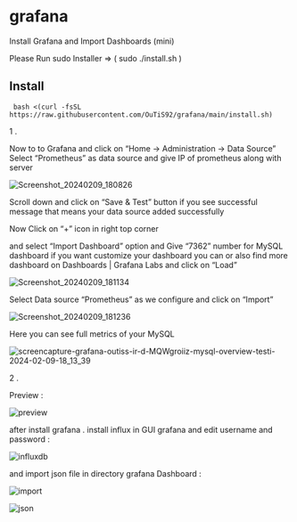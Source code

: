 # grafana
Install Grafana and Import Dashboards (mini)

Please Run  sudo Installer  =>  ( sudo ./install.sh )

## Install 

```
 bash <(curl -fsSL https://raw.githubusercontent.com/OuTiS92/grafana/main/install.sh) 
```

1 . 

Now to to Grafana and click on “Home → Administration → Data Source”
Select “Prometheus” as data source and give IP of prometheus along with server




![Screenshot_20240209_180826](https://github.com/OuTiS92/grafana/assets/33751897/92681401-3071-4c28-a772-d025d0aa0db9)



Scroll down and click on “Save & Test” button if you see successful message that means your data source added successfully


Now Click on “+” icon in right top corner

and select “Import Dashboard” option and Give “7362” number for MySQL dashboard if you want customize your dashboard you can or also find more dashboard on Dashboards | Grafana Labs and click on “Load”

![Screenshot_20240209_181134](https://github.com/OuTiS92/grafana/assets/33751897/6b639f85-876a-4db1-bedd-637064545cfd)



Select Data source “Prometheus” as we configure and click on “Import”


![Screenshot_20240209_181236](https://github.com/OuTiS92/grafana/assets/33751897/41af0767-d7fe-41b5-a565-64f63685bdb4)

Here you can see full metrics of your MySQL

![screencapture-grafana-outiss-ir-d-MQWgroiiz-mysql-overview-testi-2024-02-09-18_13_39](https://github.com/OuTiS92/grafana/assets/33751897/65b5d81d-a7fc-44e6-9e39-d717c8db55d0)






2 .  

Preview :

![preview](https://github.com/OuTiS92/grafana/assets/33751897/0bccea7f-91bc-4331-bc7c-93f6d28813d1)

after install grafana . install influx in GUI grafana and edit username and password :


![influxdb](https://github.com/OuTiS92/grafana/assets/33751897/57f7d4ac-234f-4a76-85b0-221c0f9fada9)



and import json file in directory grafana Dashboard :


![import](https://github.com/OuTiS92/grafana/assets/33751897/6cb8cc6a-1a02-4dab-bd44-ffb2df099978)





![json](https://github.com/OuTiS92/grafana/assets/33751897/93a6696a-1f50-4318-9d73-8d23af89c660)






